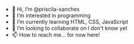 - 👋 Hi, I’m @priscila-sanches
- 👀 I’m interested in programming
- 🌱 I’m currently learning HTML, CSS, JavaScript
- 💞️ I’m looking to collaborate on I don't know yet
- 📫 How to reach me... for now here!

<!---
priscila-sanches/priscila-sanches is a ✨ special ✨ repository because its `README.md` (this file) appears on your GitHub profile.
You can click the Preview link to take a look at your changes.
--->
